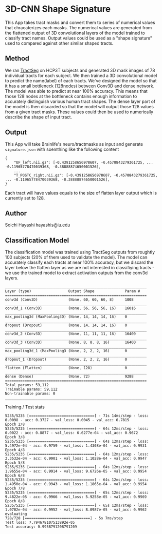 # 3D-CNN Shape Signature

This App takes tract masks and convert them to series of numerical values that chracaterizes each masks. The numerical values are generated from the flattened output of 3D convolutional layers of the model trained to classify tract names. Output values could be used as a "shape signature" used to compared against other similar shaped tracts.

## Method

We ran [TractSeg](https://github.com/MIC-DKFZ/TractSeg) on HCP3T subjects and generated 3D mask images of 78 individual tracts for each subject. We then trained a 3D convolutional model to predict the name(label) of each tracts. We've designed the model so that it has a small bottleneck (128nodes) between Conv3D and dense network. The model was able to predict at near 100% accuracy. This means that those 128 nodes at the bottleneck contains enough information to accurately distinguish various human tract shapes. The dense layer part of the model is then discarded so that the model will output those 128 values from a given tract masks. These values could then be used to numerically describe the shape of input tract.

## Output

This App will take Brainlife's neuro/tractmasks as input and generate `signature.json` with soemthing like the following content

```
{
    "UF_left.nii.gz": [-0.4391258656978607, -0.4570843279361725, ... -0.11965778470039368, -0.38888874650001526],   
    ...
    "T_POSTC_right.nii.gz": [-0.4391258656978607, -0.4570843279361725, ... -0.11965778470039368, -0.38888874650001526],
}

```

Each tract will have values equals to the size of flatten layer output which is currently set to 128.

## Author

Soichi Hayashi <hayashis@iu.edu>

## Classification Model

The classification model was trained using TractSeg outputs from roughtly 100 subjects (20% of them used to validate the model). The model can accurately classify each tracts at near 100% accuracy, but we discard the layer below the flatten layer as we are not interested in classifiying tracts - we use the trained model to extract activation outputs from the conv3d layers.


```
_________________________________________________________________
Layer (type)                 Output Shape              Param #   
=================================================================
conv3d (Conv3D)              (None, 60, 60, 60, 8)     1008      
_________________________________________________________________
conv3d_1 (Conv3D)            (None, 56, 56, 56, 16)    16016     
_________________________________________________________________
max_pooling3d (MaxPooling3D) (None, 14, 14, 14, 16)    0         
_________________________________________________________________
dropout (Dropout)            (None, 14, 14, 14, 16)    0         
_________________________________________________________________
conv3d_2 (Conv3D)            (None, 11, 11, 11, 16)    16400     
_________________________________________________________________
conv3d_3 (Conv3D)            (None, 8, 8, 8, 16)       16400     
_________________________________________________________________
max_pooling3d_1 (MaxPooling3 (None, 2, 2, 2, 16)       0         
_________________________________________________________________
dropout_1 (Dropout)          (None, 2, 2, 2, 16)       0         
_________________________________________________________________
flatten (Flatten)            (None, 128)               0         
_________________________________________________________________
dense (Dense)                (None, 72)                9288      
=================================================================
Total params: 59,112
Trainable params: 59,112
Non-trainable params: 0
_________________________________________________________________

```

Training / Test stats


```
5235/5235 [==============================] - 71s 14ms/step - loss: 0.0098 - acc: 0.3727 - val_loss: 0.0045 - val_acc: 0.7815
Epoch 2/8
5235/5235 [==============================] - 64s 12ms/step - loss: 0.0022 - acc: 0.8877 - val_loss: 6.6277e-04 - val_acc: 0.9672
Epoch 3/8
5235/5235 [==============================] - 64s 12ms/step - loss: 5.4972e-04 - acc: 0.9759 - val_loss: 1.4308e-04 - val_acc: 0.9931
Epoch 4/8
5235/5235 [==============================] - 64s 12ms/step - loss: 2.3532e-04 - acc: 0.9901 - val_loss: 1.1028e-04 - val_acc: 0.9947
Epoch 5/8
5235/5235 [==============================] - 64s 12ms/step - loss: 1.9655e-04 - acc: 0.9914 - val_loss: 9.6726e-05 - val_acc: 0.9954
Epoch 6/8
5235/5235 [==============================] - 64s 12ms/step - loss: 1.4950e-04 - acc: 0.9943 - val_loss: 1.1865e-04 - val_acc: 0.9954
Epoch 7/8
5235/5235 [==============================] - 65s 12ms/step - loss: 9.4822e-05 - acc: 0.9966 - val_loss: 5.9258e-05 - val_acc: 0.9969
Epoch 8/8
5235/5235 [==============================] - 65s 12ms/step - loss: 1.0702e-04 - acc: 0.9952 - val_loss: 8.0987e-05 - val_acc: 0.9962
evaluating
728/728 [==============================] - 5s 7ms/step
Test loss: 7.794678107513892e-05
Test accuracy: 0.9958791208791209

```

